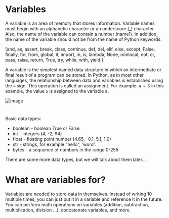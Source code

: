 # Variables

A variable is an area of ​​memory that stores information. Variable names must begin with an alphabetic character or an underscore (_) character.
Also, the name of the variable can contain a number (name1).
In addition, the name of the variable should not be from the name of Python keywords:

[and, as, assert, break, class, continue, def, del, elif, else, except, False, finally, for, from, global, if, import, in, is, lambda, None, nonlocal, not, or, pass, raise, return, True, try, while, with, yield.]

A variable is the simplest named data structure in which an intermediate or final result of a program can be stored. In Python, as in most other languages, 
the relationship between data and variables is established using the `=` sign. This operation is called an assignment.
For example: `a = 5` in this example, the value `5` is assigned to the variable a.

![image](https://user-images.githubusercontent.com/70141250/127202632-e984a314-9e9d-44a6-a644-82423b625906.png)

#

Basic data types:

* boolean - boolean True or False
* int - integers (4, -2, 94)
* float - floating point number (4.65, -0.1, 5.1, 1.0)
* str - strings, for example "hello", 'word'.
* bytes - a sequence of numbers in the range 0-255

There are some more data types, but we will talk about them later...

# What are variables for?
Variables are needed to store data in themselves. Instead of writing 10 multiple times, you can just put it in a variable and reference it in the future.
You can perform math operations on variables (addition, subtraction, multiplication, division ...), concatenate variables, and more.
